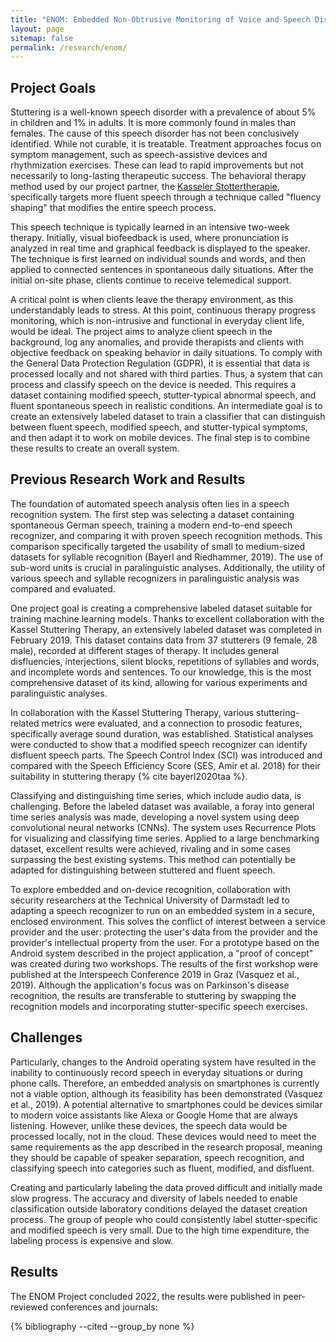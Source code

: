 ```yaml
---
title: "ENOM: Embedded Non-Obtrusive Monitoring of Voice and Speech Disorders"
layout: page
sitemap: false
permalink: /research/enom/
---
```


## Project Goals

Stuttering is a well-known speech disorder with a prevalence of about 5% in children and 1% in adults. It is more commonly found in males than females. The cause of this speech disorder has not been conclusively identified. While not curable, it is treatable. Treatment approaches focus on symptom management, such as speech-assistive devices and rhythmization exercises. These can lead to rapid improvements but not necessarily to long-lasting therapeutic success. The behavioral therapy method used by our project partner, the [Kasseler Stottertherapie](https://kasseler-stottertherapie.de), specifically targets more fluent speech through a technique called "fluency shaping" that modifies the entire speech process.

This speech technique is typically learned in an intensive two-week therapy. Initially, visual biofeedback is used, where pronunciation is analyzed in real time and graphical feedback is displayed to the speaker. The technique is first learned on individual sounds and words, and then applied to connected sentences in spontaneous daily situations. After the initial on-site phase, clients continue to receive telemedical support.

A critical point is when clients leave the therapy environment, as this understandably leads to stress. At this point, continuous therapy progress monitoring, which is non-intrusive and functional in everyday client life, would be ideal. The project aims to analyze client speech in the background, log any anomalies, and provide therapists and clients with objective feedback on speaking behavior in daily situations. To comply with the General Data Protection Regulation (GDPR), it is essential that data is processed locally and not shared with third parties. Thus, a system that can process and classify speech on the device is needed. This requires a dataset containing modified speech, stutter-typical abnormal speech, and fluent spontaneous speech in realistic conditions. An intermediate goal is to create an extensively labeled dataset to train a classifier that can distinguish between fluent speech, modified speech, and stutter-typical symptoms, and then adapt it to work on mobile devices. The final step is to combine these results to create an overall system.

## Previous Research Work and Results

The foundation of automated speech analysis often lies in a speech recognition system. The first step was selecting a dataset containing spontaneous German speech, training a modern end-to-end speech recognizer, and comparing it with proven speech recognition methods. This comparison specifically targeted the usability of small to medium-sized datasets for syllable recognition (Bayerl and Riedhammer, 2019). The use of sub-word units is crucial in paralinguistic analyses. Additionally, the utility of various speech and syllable recognizers in paralinguistic analysis was compared and evaluated.

One project goal is creating a comprehensive labeled dataset suitable for training machine learning models. Thanks to excellent collaboration with the Kassel Stuttering Therapy, an extensively labeled dataset was completed in February 2019. This dataset contains data from 37 stutterers (9 female, 28 male), recorded at different stages of therapy. It includes general disfluencies, interjections, silent blocks, repetitions of syllables and words, and incomplete words and sentences. To our knowledge, this is the most comprehensive dataset of its kind, allowing for various experiments and paralinguistic analyses.

In collaboration with the Kassel Stuttering Therapy, various stuttering-related metrics were evaluated, and a connection to prosodic features, specifically average sound duration, was established. Statistical analyses were conducted to show that a modified speech recognizer can identify disfluent speech parts. The Speech Control Index (SCI) was introduced and compared with the Speech Efficiency Score (SES, Amir et al. 2018) for their suitability in stuttering therapy {% cite bayerl2020taa %}.

Classifying and distinguishing time series, which include audio data, is challenging. Before the labeled dataset was available, a foray into general time series analysis was made, developing a novel system using deep convolutional neural networks (CNNs). The system uses Recurrence Plots for visualizing and classifying time series. Applied to a large benchmarking dataset, excellent results were achieved, rivaling and in some cases surpassing the best existing systems. This method can potentially be adapted for distinguishing between stuttered and fluent speech.

To explore embedded and on-device recognition, collaboration with security researchers at the Technical University of Darmstadt led to adapting a speech recognizer to run on an embedded system in a secure, enclosed environment. This solves the conflict of interest between a service provider and the user: protecting the user's data from the provider and the provider's intellectual property from the user. For a prototype based on the Android system described in the project application, a "proof of concept" was created during two workshops. The results of the first workshop were published at the Interspeech Conference 2019 in Graz (Vasquez et al., 2019). Although the application's focus was on Parkinson's disease recognition, the results are transferable to stuttering by swapping the recognition models and incorporating stutter-specific speech exercises.

## Challenges

Particularly, changes to the Android operating system have resulted in the inability to continuously record speech in everyday situations or during phone calls. Therefore, an embedded analysis on smartphones is currently not a viable option, although its feasibility has been demonstrated (Vasquez et al., 2019). A potential alternative to smartphones could be devices similar to modern voice assistants like Alexa or Google Home that are always listening. However, unlike these devices, the speech data would be processed locally, not in the cloud. These devices would need to meet the same requirements as the app described in the research proposal, meaning they should be capable of speaker separation, speech recognition, and classifying speech into categories such as fluent, modified, and disfluent.

Creating and particularly labeling the data proved difficult and initially made slow progress. The accuracy and diversity of labels needed to enable classification outside laboratory conditions delayed the dataset creation process. The group of people who could consistently label stutter-specific and modified speech is very small. Due to the high time expenditure, the labeling process is expensive and slow.

## Results

The ENOM Project concluded 2022, the results were published in peer-reviewed conferences and journals:

{% bibliography --cited --group_by none %}
